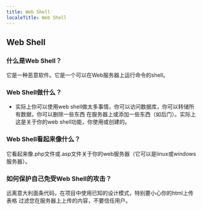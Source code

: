 ```yaml
---
title: Web Shell
localeTitle: Web Shell
---
```

## Web Shell

### 什么是Web Shell？

它是一种恶意软件。它是一个可以在Web服务器上运行命令的shell。

### Web Shell做什么？

*   实际上你可以使用web shell做太多事情，你可以访问数据库，你可以转储所有数据，你可以删除一些东西 在服务器上或添加一些东西（如后门）。实际上这是关于你的web shell功能，你使用或创建的。

### Web Shell看起来像什么？

它看起来像.php文件或.asp文件关于你的web服务器（它可以是linux或windows服务器）。

### 如何保护自己免受Web Shell的攻击？

远离意大利面条代码，在项目中使用已知的设计模式，特别要小心你的html上传表格 过滤您在服务器上上传的内容，不要信任用户。
